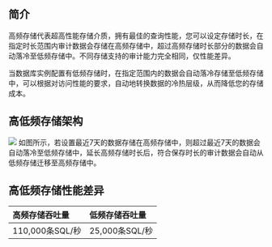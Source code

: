 ## 简介
高频存储代表超高性能存储介质，拥有最佳的查询性能，您可以设定存储时长，在指定时长范围内审计数据会存储在高频存储中，超过高频存储时长部分的数据会自动落冷至低频存储中。不同存储支持的审计能力完全相同，仅性能差异。

当数据库实例配置有低频存储时，在指定范围内的数据会自动落冷存储至低频存储中，可以根据对访问性能的要求，自动地转换数据的冷热层级，从而降低您的存储成本。


## 高低频存储架构
![](https://qcloudimg.tencent-cloud.cn/raw/f2ecbef130d30acd129b5ce9f1ffdc65.png)
如图所示，若设置最近7天的数据存储在高频存储中，则超过最近7天的数据会自动落冷至低频存储中，延长高频存储时长后，符合保存时长的审计数据会自动从低频存储迁移至高频存储中。

## 高低频存储性能差异

| 高频存储吞吐量  | 低频存储吞吐量 |
| :-------------- | :------------- |
| 110,000条SQL/秒 | 25,000条SQL/秒 |
